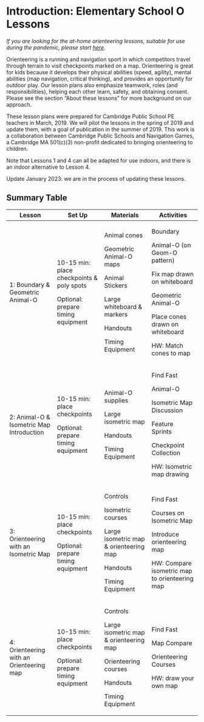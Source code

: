 # Introduction: Elementary School O Lessons

_If you are looking for the at-home orienteering lessons, suitable for use during the pandemic, please start_ [_here_](../at-home-intro/)_._

Orienteering is a running and navigation sport in which competitors travel through terrain to visit checkpoints marked on a map. Orienteering is great for kids because it develops their physical abilities (speed, agility), mental abilities (map navigation, critical thinking), and provides an opportunity for outdoor play. Our lesson plans also emphasize teamwork, roles (and responsibilities), helping each other learn, safety, and obtaining consent. Please see the section “About these lessons” for more background on our approach.&#x20;

These lesson plans were prepared for Cambridge Public School PE teachers in March, 2019. We will pilot the lessons in the spring of 2019 and update them, with a goal of publication in the summer of 2019. This work is a collaboration between Cambridge Public Schools and Navigation Games, a Cambridge MA 501(c)(3) non-profit dedicated to bringing orienteering to children.

Note that Lessons 1 and 4 can all be adapted for use indoors, and there is an indoor alternative to Lesson 4.

Update January 2023: we are in the process of updating these lessons.

## Summary Table

| **Lesson**                               | **Set Up**                                                                                     | **Materials**                                                                                                                                       | **Activities**                                                                                                                                                                   |
| ---------------------------------------- | ---------------------------------------------------------------------------------------------- | --------------------------------------------------------------------------------------------------------------------------------------------------- | -------------------------------------------------------------------------------------------------------------------------------------------------------------------------------- |
| 1: Boundary & Geometric Animal-O         | <p>10-15 min: place checkpoints &#x26; poly spots</p><p>Optional: prepare timing equipment</p> | <p>Animal cones</p><p>Geometric Animal-O maps</p><p>Animal Stickers</p><p>Large whiteboard &#x26; markers</p><p>Handouts</p><p>Timing Equipment</p> | <p>Boundary</p><p>Animal-O (on Geom-O pattern)</p><p>Fix map drawn on whiteboard</p><p>Geometric Animal-O</p><p>Place cones drawn on whiteboard</p><p>HW: Match cones to map</p> |
| 2: Animal-O & Isometric Map Introduction | <p>10-15 min: place checkpoints</p><p>Optional: prepare timing equipment</p>                   | <p>Animal-O supplies</p><p>Large isometric map</p><p>Handouts</p><p>Timing Equipment</p>                                                            | <p>Find Fast</p><p>Animal-O</p><p>Isometric Map Discussion</p><p>Feature Sprints</p><p>Checkpoint Collection</p><p>HW: Isometric map drawing</p>                                 |
| 3: Orienteering with an Isometric Map    | <p>10-15 min: place checkpoints</p><p>Optional: prepare timing equipment</p>                   | <p>Controls</p><p>Isometric courses</p><p>Large isometric map &#x26; orienteering map</p><p>Handouts</p><p>Timing Equipment</p>                     | <p>Find Fast</p><p>Courses on Isometric Map</p><p>Introduce orienteering map</p><p>HW: Compare isometric map to orienteering map </p>                                            |
| 4: Orienteering with an Orienteering map | <p>10-15 min: place checkpoints</p><p>Optional: prepare timing equipment</p>                   | <p>Controls</p><p>Large isometric map &#x26; orienteering map</p><p>Orienteering courses</p><p>Handouts</p><p>Timing Equipment</p>                  | <p>Find Fast</p><p>Map Compare</p><p>Orienteering Courses</p><p>HW: draw your own map</p>                                                                                        |

## &#x20;
